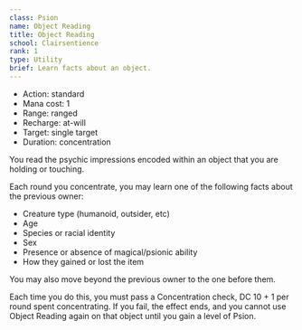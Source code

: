 ```yaml
---
class: Psion
name: Object Reading
title: Object Reading
school: Clairsentience
rank: 1
type: Utility
brief: Learn facts about an object.
---
```


- Action: standard
- Mana cost: 1
- Range: ranged
- Recharge: at-will
- Target: single target
- Duration: concentration

You read the psychic impressions encoded within an object that you are holding or touching.

Each round you concentrate, you may learn one of the following facts about the previous owner:
- Creature type (humanoid, outsider, etc)
- Age
- Species or racial identity
- Sex
- Presence or absence of magical/psionic ability
- How they gained or lost the item

You may also move beyond the previous owner to the one before them.

Each time you do this, you must pass a Concentration check, DC 10 + 1 per round spent concentrating. If you fail, the effect ends, and you cannot use Object Reading again on that object until you gain a level of Psion.

